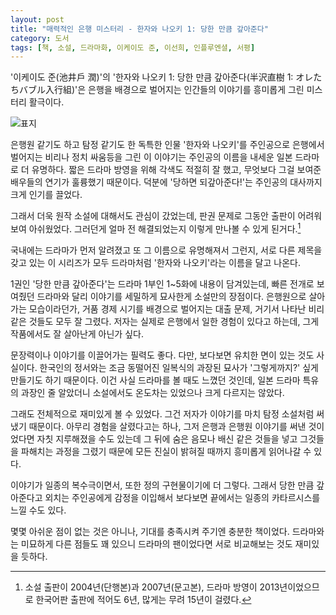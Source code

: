 ```yaml
---
layout: post
title: "매력적인 은행 미스터리 - 한자와 나오키 1: 당한 만큼 갚아준다"
category: 도서
tags: [책, 소설, 드라마화, 이케이도 준, 이선희, 인플루엔셜, 서평]
---
```


'이케이도 준(池井戶 潤)'의
'한자와 나오키 1: 당한 만큼 갚아준다(半沢直樹 1: オレたちバブル入行組)'은
은행을 배경으로 벌어지는 인간들의 이야기를 흥미롭게 그린 미스터리 활극이다.

![표지](https://lh3.googleusercontent.com/M80OPU8DayVzEO6JoP-tVb7UMUT20rmI3n__Dx8SXkaU8W7ObJZK8CR9uRrLSKr1LoTk6S1fKe7HMA=s480)

은행원 같기도 하고 탐정 같기도 한 독특한 인물 '한자와 나오키'를 주인공으로
은행에서 벌어지는 비리나 정치 싸움등을 그린 이 이야기는
주인공의 이름을 내세운 일본 드라마로 더 유명하다.
짧은 드라마 방영을 위해 각색도 적절히 잘 했고,
무엇보다 그걸 보여준 배우들의 연기가 훌륭했기 때문이다.
덕분에 '당하면 되갚아준다!'는 주인공의 대사까지 크게 인기를 끌었다.

그래서 더욱 원작 소설에 대해서도 관심이 갔었는데,
판권 문제로 그동안 출판이 어려워보여 아쉬웠었다.
그러던게 얼마 전 해결되었는지 이렇게 만나볼 수 있게 된거다.[^1]

[^1]: 소설 출판이 2004년(단행본)과 2007년(문고본), 드라마 방영이 2013년이었으므로 한국어판 출판에 적어도 6년, 많게는 무려 15년이 걸렸다.

국내에는 드라마가 먼저 알려졌고 또 그 이름으로 유명해져서 그런지,
서로 다른 제목을 갖고 있는 이 시리즈가 모두 드라마처럼 '한자와 나오키'라는 이름을 달고 나온다.

1권인 '당한 만큼 갚아준다'는 드라마 1부인 1~5화에 내용이 담겨있는데,
빠른 전개로 보여줬던 드라마와 달리 이야기를 세밀하게 묘사한게 소설만의 장점이다.
은행원으로 살아가는 모습이라던가,
거품 경제 시기를 배경으로 벌어지는 대출 문제,
거기서 나타난 비리 같은 것들도 모두 잘 그렸다.
저자는 실제로 은행에서 일한 경험이 있다고 하는데,
그게 작품에서도 잘 살아난게 아닌가 싶다.

문장력이나 이야기를 이끌어가는 필력도 좋다.
다만, 보다보면 유치한 면이 있는 것도 사실이다.
한국인의 정서와는 조금 동떨어진 일복식의 과장된 묘사가 '그렇게까지?' 싶게 만들기도 하기 때문이다.
이건 사실 드라마를 볼 때도 느꼈던 것인데,
일본 드라마 특유의 과장인 줄 알았더니
소설에서도 온도차는 있었으나 크게 다르지는 않았다.

그래도 전체적으로 재미있게 볼 수 있었다.
그건 저자가 이야기를 마치 탐정 소설처럼 써냈기 때문이다.
아무리 경험을 살렸다고는 하나, 그저 은행과 은행원 이야기를 써낸 것이었다면 자칫 지루해졌을 수도 있는데
그 뒤에 숨은 음모나 배신 같은 것들을 넣고
그것들을 파해치는 과정을 그렸기 때문에
모든 진실이 밝혀질 때까지 흥미롭게 읽어나갈 수 있다.

이야기가 일종의 복수극이면서, 또한 정의 구현물이기에 더 그렇다.
그래서 당한 만큼 갚아준다고 외치는 주인공에게 감정을 이입해서 보다보면
끝에서는 일종의 카타르시스를 느낄 수도 있다.

몇몇 아쉬운 점이 없는 것은 아니나,
기대를 충족시켜 주기엔 충분한 책이었다.
드라마와는 미묘하게 다른 점들도 꽤 있으니
드라마의 팬이었다면 서로 비교해보는 것도 재미있을 듯하다.
